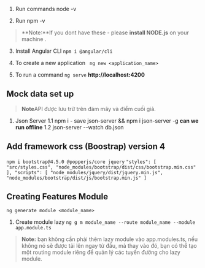 1. Run commands node -v

2. Run npm -v 
 > **Note:**If you dont have these - please **install NODE.js** on your machine .
3. Install Angular CLI
`npm i @angular/cli`

4. To create a new application
` ng new <application_name>`

5. To run a command 
`ng serve` **http://localhost:4200**

## Mock data set up
> **Note**API được lưu trữ trên đám mây và điểm cuối giả.

1. Json Server
    1.1 npm i - save json-server && npm i json-server -g  **can we run offline** 
    1.2 json-server --watch db.json 

## Add framework css  (Boostrap) version 4
`npm i bootstrap@4.5.0 @popperjs/core jquery`
    ```
            "styles": [
              "src/styles.css",
              "node_modules/bootstrap/dist/css/bootstrap.min.css"
            ],
            "scripts": [
              "node_modules/jquery/dist/jquery.min.js",
              "node_modules/bootstrap/dist/js/bootstrap.min.js"
            ]
    ```
## Creating Features Module
 `ng generate module <module_name>`
1. Create module lazy
  `ng g m module_name --route module_name --module app.module.ts`  
> **Note:** bạn không cần phải thêm lazy module vào app.modules.ts, nếu không nó sẽ được tải lên ngay từ đầu, mà thay vào đó, bạn có thể tạo một routing module riêng để quản lý các tuyến đường cho lazy module.